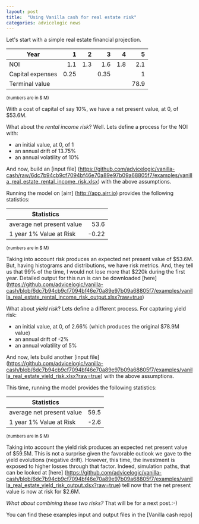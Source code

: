 ```yaml
---
layout: post
title:  "Using Vanilla cash for real estate risk"
categories: advicelogic news
---
```


Let's start with a simple real estate financial projection.

|             Year |    1 |   2 |    3 |   4 |    5 |
|------------------|-----:|----:|-----:|----:|-----:|
| NOI              |  1.1 | 1.3 |  1.6 | 1.8 |  2.1 |
| Capital expenses | 0.25 |     | 0.35 |     |    1 |
| Terminal value   |      |     |      |     | 78.9 |
<sup>(numbers are in $ M)</sup>

With a cost of capital of say 10%, we have a net present value, at 0, of $53.6M.

What about the *rental income risk*?
Well. Lets define a process for the NOI with:

* an initial value, at 0, of 1
* an annual drift of 13.75%
* an annual volatility of 10%

And now, build an [input file]
(https://github.com/advicelogic/vanilla-cash/raw/6dc7b94cb9cf7094bf46e70a89e97b09a68805f7/examples/vanilla_real_estate_rental_income_risk.xlsx)
with the above assumptions.

Running the model on [airr] (http://app.airr.io) provides the following statistics:

| Statistics                |       |
|---------------------------|------:|
| average net present value |  53.6 |
| 1 year 1% Value at Risk   | -0.22 |
<sup>(numbers are in $ M)</sup>

Taking into account risk produces an expected net present value of $53.6M.
But, having histograms and distributions, we have risk metrics. And, they tell
us that 99% of the time, I would not lose more that $220k during the first year.
Detailed output for this run is can be downloaded [here] (https://github.com/advicelogic/vanilla-cash/blob/6dc7b94cb9cf7094bf46e70a89e97b09a68805f7/examples/vanilla_real_estate_rental_income_risk_output.xlsx?raw=true)

What about *yield risk*?
Lets define a different process. For capturing yield risk:

* an initial value, at 0, of 2.66% (which produces the original $78.9M value)
* an annual drift of -2%
* an annual volatility of 5%

And now, lets build another [input file] (https://github.com/advicelogic/vanilla-cash/blob/6dc7b94cb9cf7094bf46e70a89e97b09a68805f7/examples/vanilla_real_estate_yield_risk.xlsx?raw=true) with the above assumptions.

This time, running the model provides the following statistics:

| Statistics                |       |
|---------------------------|-------|
| average net present value |  59.5 |
| 1 year 1% Value at Risk   |  -2.6 |
<sup>(numbers are in $ M)</sup>

Taking into account the yield risk produces an expected net present value of
$59.5M. This is not a surprise given the favorable outlook we gave to the
yield evolutions (negative drift).
However, this time, the investment is exposed to higher losses through that factor.
Indeed, simulation paths, that can be looked at [here] (https://github.com/advicelogic/vanilla-cash/blob/6dc7b94cb9cf7094bf46e70a89e97b09a68805f7/examples/vanilla_real_estate_yield_risk_output.xlsx?raw=true) tell now that the net present value is now at risk for $2.6M.

*What about combining these two risks?*
That will be for a next post.:-)

You can find these examples input and output files in the [Vanilla cash repo]
